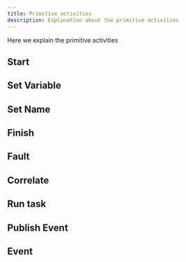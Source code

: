 ```yaml
---
title: Primitive activities
description: Explanation about the primitive activities
---
```


Here we explain the primitive activities


## Start

## Set Variable

## Set Name

## Finish

## Fault

## Correlate

## Run task

## Publish Event

## Event